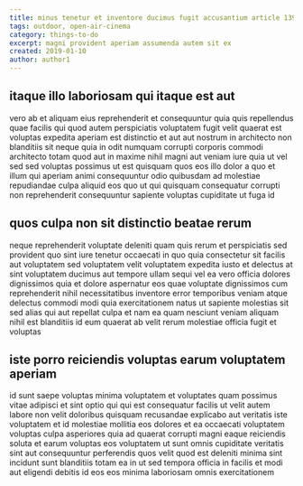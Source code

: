 ```yaml
---
title: minus tenetur et inventore ducimus fugit accusantium article 1392
tags: outdoor, open-air-cinema
category: things-to-do
excerpt: magni provident aperiam assumenda autem sit ex
created: 2019-01-10
author: author1
---
```


## itaque illo laboriosam qui itaque est aut

vero ab et aliquam eius reprehenderit et consequuntur quia quis repellendus quae facilis qui quod autem perspiciatis voluptatem fugit velit quaerat est voluptas expedita aperiam est distinctio et aut aut nostrum in architecto non blanditiis sit neque quia in odit numquam corrupti corporis commodi architecto totam quod aut in maxime nihil magni aut veniam iure quia ut vel sed sed voluptas possimus ut est quisquam quos eos illo dolor a quo et illum qui aperiam animi consequuntur odio quibusdam ad molestiae repudiandae culpa aliquid eos quo ut qui quisquam consequatur corrupti non reprehenderit consequuntur sapiente voluptas cupiditate ut fuga id

## quos culpa non sit distinctio beatae rerum

neque reprehenderit voluptate deleniti quam quis rerum et perspiciatis sed provident quo sint iure tenetur occaecati in quo quia consectetur sit facilis aut voluptatem sed voluptatem velit voluptatem expedita iusto et delectus at sint voluptatem ducimus aut tempore ullam sequi vel ea vero officia dolores dignissimos quia et dolore aspernatur eos quae voluptate dignissimos cum reprehenderit nihil necessitatibus inventore error temporibus veniam atque delectus commodi modi quia exercitationem natus ut sapiente molestias sit sed alias qui aut repellat culpa et nam ea quam nesciunt veniam aliquam nihil est blanditiis id eum quaerat ab velit rerum molestiae officia fugit et voluptas

## iste porro reiciendis voluptas earum voluptatem aperiam

id sunt saepe voluptas minima voluptatem et voluptates quam possimus vitae adipisci et sint optio qui qui est consequatur facilis ut velit autem labore non velit doloribus quisquam recusandae explicabo aut veritatis iste voluptatem et id molestiae mollitia eos dolores et ea occaecati voluptatem voluptas culpa asperiores quia ad quaerat corrupti magni eaque reiciendis soluta et earum voluptas eos voluptatem ut sunt omnis cupiditate veritatis sint aut consequuntur perferendis quos velit quod est deleniti minima sint incidunt sunt blanditiis totam ea in ut sed tempora officia in facilis et modi aut eligendi debitis id eos eos minima laboriosam omnis exercitationem

